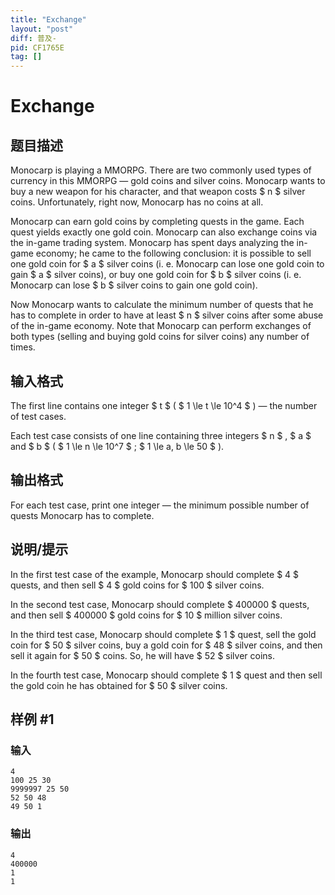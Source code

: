 ```yaml
---
title: "Exchange"
layout: "post"
diff: 普及-
pid: CF1765E
tag: []
---
```


# Exchange

## 题目描述

Monocarp is playing a MMORPG. There are two commonly used types of currency in this MMORPG — gold coins and silver coins. Monocarp wants to buy a new weapon for his character, and that weapon costs $ n $ silver coins. Unfortunately, right now, Monocarp has no coins at all.

Monocarp can earn gold coins by completing quests in the game. Each quest yields exactly one gold coin. Monocarp can also exchange coins via the in-game trading system. Monocarp has spent days analyzing the in-game economy; he came to the following conclusion: it is possible to sell one gold coin for $ a $ silver coins (i. e. Monocarp can lose one gold coin to gain $ a $ silver coins), or buy one gold coin for $ b $ silver coins (i. e. Monocarp can lose $ b $ silver coins to gain one gold coin).

Now Monocarp wants to calculate the minimum number of quests that he has to complete in order to have at least $ n $ silver coins after some abuse of the in-game economy. Note that Monocarp can perform exchanges of both types (selling and buying gold coins for silver coins) any number of times.

## 输入格式

The first line contains one integer $ t $ ( $ 1 \le t \le 10^4 $ ) — the number of test cases.

Each test case consists of one line containing three integers $ n $ , $ a $ and $ b $ ( $ 1 \le n \le 10^7 $ ; $ 1 \le a, b \le 50 $ ).

## 输出格式

For each test case, print one integer — the minimum possible number of quests Monocarp has to complete.

## 说明/提示

In the first test case of the example, Monocarp should complete $ 4 $ quests, and then sell $ 4 $ gold coins for $ 100 $ silver coins.

In the second test case, Monocarp should complete $ 400000 $ quests, and then sell $ 400000 $ gold coins for $ 10 $ million silver coins.

In the third test case, Monocarp should complete $ 1 $ quest, sell the gold coin for $ 50 $ silver coins, buy a gold coin for $ 48 $ silver coins, and then sell it again for $ 50 $ coins. So, he will have $ 52 $ silver coins.

In the fourth test case, Monocarp should complete $ 1 $ quest and then sell the gold coin he has obtained for $ 50 $ silver coins.

## 样例 #1

### 输入

```
4
100 25 30
9999997 25 50
52 50 48
49 50 1
```

### 输出

```
4
400000
1
1
```

